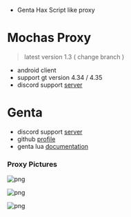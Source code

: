 - Genta Hax Script like proxy
# Mochas Proxy
> latest version 1.3 ( change branch )
- android client
- support gt version 4.34 / 4.35
- discord support [server](https://discord.gg/Aj9UDmhz9b)

# Genta
- discord support [server](https://discord.gg/genta7740)
- github [profile](https://github.com/GENTA7740)
- genta lua [documentation](https://github.com/GENTA7740/GENTA-HAX-DOCS)

### Proxy Pictures
![png](https://media.discordapp.net/attachments/1145321072347058226/1147825038888804412/Screenshot_20230903_122239_Growtopia.jpg)

![png](https://media.discordapp.net/attachments/1145321072347058226/1147825039186608129/Screenshot_20230903_122246_Growtopia.jpg)

![png](https://media.discordapp.net/attachments/1146296481893064725/1148200836548284497/Screenshot_20230904_131954_Growtopia.jpg)
